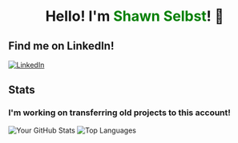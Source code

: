 <div align="center">
    <h1>
        Hello! I'm <span style="color:green;">Shawn Selbst</span>! 👋
    </h1>
</div>

## Find me on LinkedIn!
[![LinkedIn](https://img.shields.io/badge/LinkedIn-blue?style=flat-square&logo=linkedin&logoColor=white)](https://www.linkedin.com/in/shawn-selbst-1a0216227)


## Stats 
### I'm working on transferring old projects to this account!
![Your GitHub Stats](https://github-readme-stats.vercel.app/api?username=shselbst&show_icons=true&theme=merko)
![Top Languages](https://github-readme-stats.vercel.app/api/top-langs/?username=shselbst&layout=compact&theme=merko)

